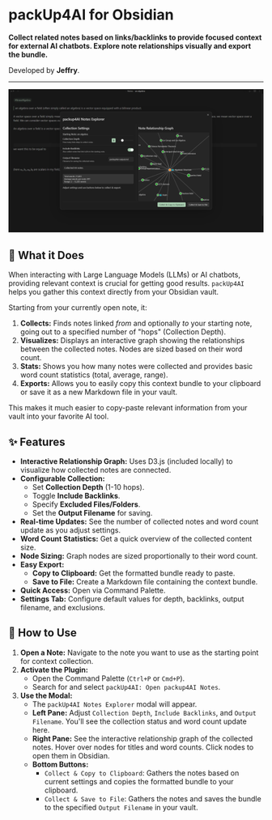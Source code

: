 # packUp4AI for Obsidian

**Collect related notes based on links/backlinks to provide focused context for external AI chatbots. Explore note relationships visually and export the bundle.**

Developed by **Jeffry**.

---

![](assets/example.png)

## 🤔 What it Does

When interacting with Large Language Models (LLMs) or AI chatbots, providing relevant context is crucial for getting good results. `packUp4AI` helps you gather this context directly from your Obsidian vault.

Starting from your currently open note, it:

1.  **Collects:** Finds notes linked *from* and optionally *to* your starting note, going out to a specified number of "hops" (Collection Depth).
2.  **Visualizes:** Displays an interactive graph showing the relationships between the collected notes. Nodes are sized based on their word count.
3.  **Stats:** Shows you how many notes were collected and provides basic word count statistics (total, average, range).
4.  **Exports:** Allows you to easily copy this context bundle to your clipboard or save it as a new Markdown file in your vault.

This makes it much easier to copy-paste relevant information from your vault into your favorite AI tool.

## ✨ Features

*   **Interactive Relationship Graph:** Uses D3.js (included locally) to visualize how collected notes are connected.
*   **Configurable Collection:**
    *   Set **Collection Depth** (1-10 hops).
    *   Toggle **Include Backlinks**.
    *   Specify **Excluded Files/Folders**.
    *   Set the **Output Filename** for saving.
*   **Real-time Updates:** See the number of collected notes and word count update as you adjust settings.
*   **Word Count Statistics:** Get a quick overview of the collected content size.
*   **Node Sizing:** Graph nodes are sized proportionally to their word count.
*   **Easy Export:**
    *   **Copy to Clipboard:** Get the formatted bundle ready to paste.
    *   **Save to File:** Create a Markdown file containing the context bundle.
*   **Quick Access:** Open via Command Palette.
*   **Settings Tab:** Configure default values for depth, backlinks, output filename, and exclusions.

## 🚀 How to Use

1.  **Open a Note:** Navigate to the note you want to use as the starting point for context collection.
2.  **Activate the Plugin:**
    *   Open the Command Palette (`Ctrl+P` or `Cmd+P`).
    *   Search for and select `packUp4AI: Open packup4AI Notes`.
3.  **Use the Modal:**
    *   The `packUp4AI Notes Explorer` modal will appear.
    *   **Left Pane:** Adjust `Collection Depth`, `Include Backlinks`, and `Output Filename`. You'll see the collection status and word count update here.
    *   **Right Pane:** See the interactive relationship graph of the collected notes. Hover over nodes for titles and word counts. Click nodes to open them in Obsidian.
    *   **Bottom Buttons:**
        *   `Collect & Copy to Clipboard`: Gathers the notes based on current settings and copies the formatted bundle to your clipboard.
        *   `Collect & Save to File`: Gathers the notes and saves the bundle to the specified `Output Filename` in your vault.

